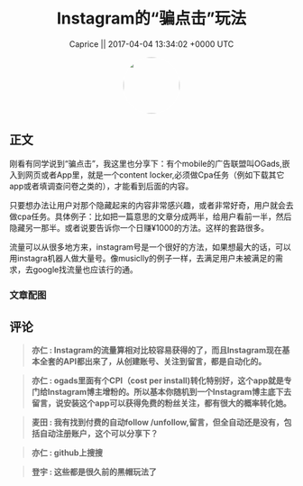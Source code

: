 <h1 align="center">Instagram的“骗点击”玩法</h1>




<p align="center">
    <a>Caprice || 2017-04-04 13:34:02 &#43;0000 UTC</a>
</p>

<div align="center">
    <img src="https://images.zsxq.com/Fv3OCKBxw117p9eAjbtSy5hL1v2d?e=1590940799&amp;token=kIxbL07-8jAj8w1n4s9zv64FuZZNEATmlU_Vm6zD:gM4XRlcR3lLnUAogG4eu1BNfApU=" width="100" height="100" style="border:1px solid;border-radius:50%; color:#ffffff"/>
</div>




## 正文

<div>
刚看有同学说到“骗点击”，我这里也分享下：有个mobile的广告联盟叫OGads,嵌入到网页或者App里，就是一个content locker,必须做Cpa任务（例如下载其它app或者填调查问卷之类的），才能看到后面的内容。

只要想办法让用户对那个隐藏起来的内容非常感兴趣，或者非常好奇，用户就会去做cpa任务。具体例子：比如把一篇意思的文章分成两半，给用户看前一半，然后隐藏另一那半。或者说要告诉你一个日赚¥1000的方法。这样的套路很多。

流量可以从很多地方来，instagram号是一个很好的方法，如果想最大的话，可以用instagra机器人做大量号。像musiclly的例子一样，去满足用户未被满足的需求，去google找流量也应该行的通。
</div>

### 文章配图

<div class="image" align="center">

</div>


## 评论

<div align="left">
<div>

<blockquote >
<span> <strong>亦仁 : Instagram的流量算相对比较容易获得的了，而且Instagram现在基本全套的API都出来了，从创建账号、关注到留言，都是自动化的。 </strong></span>
</blockquote>

<blockquote >
<span> <strong>亦仁 : ogads里面有个CPI（cost per install)转化特别好，这个app就是专门给Instagram博主增粉的。所以基本你随机到一个Instagram博主底下去留言，说安装这个app可以获得免费的粉丝关注，都有很大的概率转化她。 </strong></span>
</blockquote>

<blockquote >
<span> <strong>麦田 : 我有找到付费的自动follow /unfollow,留言，但全自动还是没有，包括自动注册账户，这个可以分享下？ </strong></span>
</blockquote>

<blockquote >
<span> <strong>亦仁 : github上搜搜 </strong></span>
</blockquote>

<blockquote >
<span> <strong>登宇 : 这些都是很久前的黑帽玩法了 </strong></span>
</blockquote>

</div>
</div>